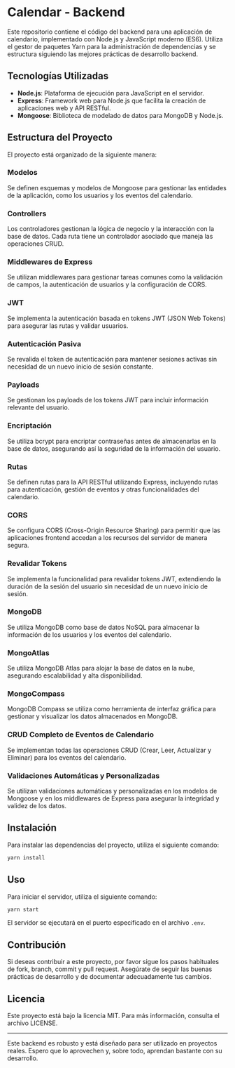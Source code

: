 # Calendar - Backend

Este repositorio contiene el código del backend para una aplicación de calendario, implementado con Node.js y JavaScript moderno (ES6). Utiliza el gestor de paquetes Yarn para la administración de dependencias y se estructura siguiendo las mejores prácticas de desarrollo backend.

## Tecnologías Utilizadas

- **Node.js**: Plataforma de ejecución para JavaScript en el servidor.
- **Express**: Framework web para Node.js que facilita la creación de aplicaciones web y API RESTful.
- **Mongoose**: Biblioteca de modelado de datos para MongoDB y Node.js.

## Estructura del Proyecto

El proyecto está organizado de la siguiente manera:

### Modelos

Se definen esquemas y modelos de Mongoose para gestionar las entidades de la aplicación, como los usuarios y los eventos del calendario.

### Controllers

Los controladores gestionan la lógica de negocio y la interacción con la base de datos. Cada ruta tiene un controlador asociado que maneja las operaciones CRUD.

### Middlewares de Express

Se utilizan middlewares para gestionar tareas comunes como la validación de campos, la autenticación de usuarios y la configuración de CORS.

### JWT

Se implementa la autenticación basada en tokens JWT (JSON Web Tokens) para asegurar las rutas y validar usuarios.

### Autenticación Pasiva

Se revalida el token de autenticación para mantener sesiones activas sin necesidad de un nuevo inicio de sesión constante.

### Payloads

Se gestionan los payloads de los tokens JWT para incluir información relevante del usuario.

### Encriptación

Se utiliza bcrypt para encriptar contraseñas antes de almacenarlas en la base de datos, asegurando así la seguridad de la información del usuario.

### Rutas

Se definen rutas para la API RESTful utilizando Express, incluyendo rutas para autenticación, gestión de eventos y otras funcionalidades del calendario.

### CORS

Se configura CORS (Cross-Origin Resource Sharing) para permitir que las aplicaciones frontend accedan a los recursos del servidor de manera segura.

### Revalidar Tokens

Se implementa la funcionalidad para revalidar tokens JWT, extendiendo la duración de la sesión del usuario sin necesidad de un nuevo inicio de sesión.

### MongoDB

Se utiliza MongoDB como base de datos NoSQL para almacenar la información de los usuarios y los eventos del calendario.

### MongoAtlas

Se utiliza MongoDB Atlas para alojar la base de datos en la nube, asegurando escalabilidad y alta disponibilidad.

### MongoCompass

MongoDB Compass se utiliza como herramienta de interfaz gráfica para gestionar y visualizar los datos almacenados en MongoDB.

### CRUD Completo de Eventos de Calendario

Se implementan todas las operaciones CRUD (Crear, Leer, Actualizar y Eliminar) para los eventos del calendario.

### Validaciones Automáticas y Personalizadas

Se utilizan validaciones automáticas y personalizadas en los modelos de Mongoose y en los middlewares de Express para asegurar la integridad y validez de los datos.

## Instalación

Para instalar las dependencias del proyecto, utiliza el siguiente comando:

```sh
yarn install
```

## Uso

Para iniciar el servidor, utiliza el siguiente comando:

```sh
yarn start
```

El servidor se ejecutará en el puerto especificado en el archivo `.env`.

## Contribución

Si deseas contribuir a este proyecto, por favor sigue los pasos habituales de fork, branch, commit y pull request. Asegúrate de seguir las buenas prácticas de desarrollo y de documentar adecuadamente tus cambios.

## Licencia

Este proyecto está bajo la licencia MIT. Para más información, consulta el archivo LICENSE.

---

Este backend es robusto y está diseñado para ser utilizado en proyectos reales. Espero que lo aprovechen y, sobre todo, aprendan bastante con su desarrollo.
